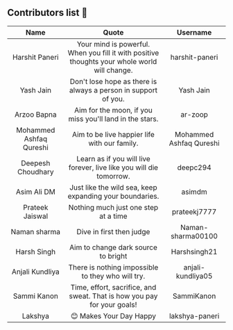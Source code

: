 ## Contributors list 📝

| Name | Quote | Username |
|:------:|:--------:|:---------:|
Harshit Paneri| Your mind is powerful. When you fill it with positive thoughts your whole world will change. | harshit-paneri
Yash Jain| Don't lose hope as there is always a person in support of you. | Yash Jain
Arzoo Bapna| Aim for the moon, if you miss you'll land in the stars. | ar-zoop
Mohammed Ashfaq Qureshi| Aim to be live happier life with our family. | Mohammed Ashfaq Qureshi
Deepesh Choudhary| Learn as if you will live forever, live like you will die tomorrow.| deepc294
Asim Ali DM| Just like the wild sea, keep expanding your boundaries. | asimdm
Prateek Jaiswal| Nothing much just one step at a time | prateekj7777
Naman sharma| Dive in first then judge | Naman-sharma00100
Harsh Singh | Aim to change dark source to bright | Harshsingh21
Anjali Kundliya | There is nothing impossible to they who will try. | anjali-kundliya05
Sammi Kanon | Time, effort, sacrifice, and sweat. That is how you pay for your goals! | SammiKanon
Lakshya | 😊 Makes Your Day Happy| lakshya-paneri
